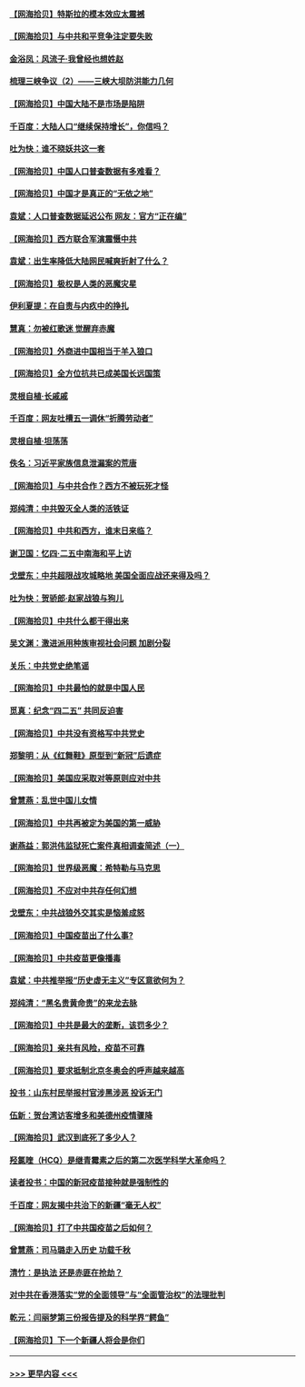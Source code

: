#### [【网海拾贝】特斯拉的模本效应太震撼](../pages/nsc993/n12925626.md?t=05071351) 
#### [【网海拾贝】与中共和平竞争注定要失败](../pages/nsc993/n12923326.md?t=05071351) 
#### [金浴凤：风流子‧我曾经也想姓赵](../pages/nsc993/n12920911.md?t=05071351) 
#### [梳理三峡争议（2）——三峡大坝防洪能力几何](../pages/nsc993/n12920173.md?t=05071351) 
#### [【网海拾贝】中国大陆不是市场是陷阱](../pages/nsc993/n12920143.md?t=05071351) 
#### [千百度：大陆人口“继续保持增长”，你信吗？](../pages/nsc993/n12918946.md?t=05071351) 
#### [吐为快：谁不晓妖共这一套](../pages/nsc993/n12918941.md?t=05071351) 
#### [【网海拾贝】中国人口普查数据有多难看？](../pages/nsc993/n12917822.md?t=05071351) 
#### [【网海拾贝】中国才是真正的“无依之地”](../pages/nsc993/n12915845.md?t=05071351) 
#### [袁斌：人口普查数据延迟公布 网友：官方“正在编”](../pages/nsc993/n12915748.md?t=05071351) 
#### [【网海拾贝】西方联合军演震慑中共](../pages/nsc993/n12913466.md?t=05071351) 
#### [袁斌：出生率降低大陆网民喊爽折射了什么？](../pages/nsc993/n12913365.md?t=05071351) 
#### [【网海拾贝】极权是人类的恶魔灾星](../pages/nsc993/n12910697.md?t=05071351) 
#### [伊利夏提：在自责与内疚中的挣扎](../pages/nsc993/n12910493.md?t=05071351) 
#### [慧真：勿被红歌迷 觉醒弃赤魔](../pages/nsc993/n12910485.md?t=05071351) 
#### [【网海拾贝】外商进中国相当于羊入狼口](../pages/nsc993/n12908274.md?t=05071351) 
#### [【网海拾贝】全方位抗共已成美国长远国策](../pages/nsc993/n12906878.md?t=05071351) 
#### [灵根自植‧长戚戚](../pages/nsc993/n12905585.md?t=05071351) 
#### [千百度：网友吐槽五一调休“折腾劳动者”](../pages/nsc993/n12905934.md?t=05071351) 
#### [灵根自植‧坦荡荡](../pages/nsc993/n12905562.md?t=05071351) 
#### [佚名：习近平家族信息泄漏案的荒唐](../pages/nsc993/n12904705.md?t=05071351) 
#### [【网海拾贝】与中共合作？西方不被玩死才怪](../pages/nsc993/n12903873.md?t=05071351) 
#### [郑纯清：中共毁灭全人类的活铁证](../pages/nsc993/n12903785.md?t=05071351) 
#### [【网海拾贝】中共和西方，谁末日来临？](../pages/nsc993/n12903482.md?t=05071351) 
#### [谢卫国：忆四‧二五中南海和平上访](../pages/nsc993/n12902192.md?t=05071351) 
#### [戈壁东：中共超限战攻城略地 美国全面应战还来得及吗？](../pages/nsc993/n12902297.md?t=05071351) 
#### [吐为快：贺骄郎‧赵家战狼与狗儿](../pages/nsc993/n12902280.md?t=05071351) 
#### [【网海拾贝】中共什么都干得出来](../pages/nsc993/n12897500.md?t=05071351) 
#### [吴文渊：激进派用种族审视社会问题 加剧分裂](../pages/nsc993/n12893881.md?t=05071351) 
#### [关乐：中共党史绝笔谣](../pages/nsc993/n12897270.md?t=05071351) 
#### [【网海拾贝】中共最怕的就是中国人民](../pages/nsc993/n12894705.md?t=05071351) 
#### [觅真：纪念“四二五” 共同反迫害](../pages/nsc993/n12894553.md?t=05071351) 
#### [【网海拾贝】中共没有资格写中共党史](../pages/nsc993/n12892231.md?t=05071351) 
#### [郑黎明：从《红舞鞋》原型到“新冠”后遗症](../pages/nsc993/n12890469.md?t=05071351) 
#### [【网海拾贝】美国应采取对等原则应对中共](../pages/nsc993/n12889176.md?t=05071351) 
#### [曾慧燕：乱世中国儿女情](../pages/nsc993/n12887931.md?t=05071351) 
#### [【网海拾贝】中共再被定为美国的第一威胁](../pages/nsc993/n12887580.md?t=05071351) 
#### [谢燕益：郭洪伟监狱死亡案件真相调查简述（一）](../pages/nsc993/n12885648.md?t=05071351) 
#### [【网海拾贝】世界级恶魔：希特勒与马克思](../pages/nsc993/n12884062.md?t=05071351) 
#### [【网海拾贝】不应对中共存任何幻想](../pages/nsc993/n12881460.md?t=05071351) 
#### [戈壁东：中共战狼外交其实是恼羞成怒](../pages/nsc993/n12880392.md?t=05071351) 
#### [【网海拾贝】中国疫苗出了什么事?](../pages/nsc993/n12879124.md?t=05071351) 
#### [【网海拾贝】中共疫苗更像播毒](../pages/nsc993/n12876631.md?t=05071351) 
#### [袁斌：中共推举报“历史虚无主义”专区意欲何为？](../pages/nsc993/n12876530.md?t=05071351) 
#### [郑纯清：“黑名贵黄命贵”的来龙去脉](../pages/nsc993/n12875589.md?t=05071351) 
#### [【网海拾贝】中共是最大的垄断，该罚多少？](../pages/nsc993/n12874006.md?t=05071351) 
#### [【网海拾贝】亲共有风险，疫苗不可靠](../pages/nsc993/n12872224.md?t=05071351) 
#### [【网海拾贝】要求抵制北京冬奥会的呼声越来越高](../pages/nsc993/n12868962.md?t=05071351) 
#### [投书：山东村民举报村官涉黑涉恶 投诉无门](../pages/nsc993/n12869726.md?t=05071351) 
#### [伍新：贺台湾访客增多和美德州疫情骤降](../pages/nsc993/n12865651.md?t=05071351) 
#### [【网海拾贝】武汉到底死了多少人？](../pages/nsc993/n12863707.md?t=05071351) 
#### [羟氯喹（HCQ）是继青霉素之后的第二次医学科学大革命吗？](../pages/nsc993/n12638564.md?t=05071351) 
#### [读者投书：中国的新冠疫苗接种就是强制性的](../pages/nsc993/n12859932.md?t=05071351) 
#### [千百度：网友揭中共治下的新疆“毫无人权”](../pages/nsc993/n12858385.md?t=05071351) 
#### [【网海拾贝】打了中共国疫苗之后如何？](../pages/nsc993/n12857866.md?t=05071351) 
#### [曾慧燕：司马璐走入历史 功载千秋](../pages/nsc993/n12856996.md?t=05071351) 
#### [清竹：是执法 还是赤匪在抢劫？](../pages/nsc993/n12856952.md?t=05071351) 
#### [对中共在香港落实“党的全面领导”与“全面管治权”的法理批判](../pages/nsc993/n12856929.md?t=05071351) 
#### [乾元：闫丽梦第三份报告提及的科学界“鳄鱼”](../pages/nsc993/n12855985.md?t=05071351) 
#### [【网海拾贝】下一个新疆人将会是你们](../pages/nsc993/n12855864.md?t=05071351) 

----
#### [ >>> 更早内容 <<< ](../indexes/nsc993-earlier.md)
